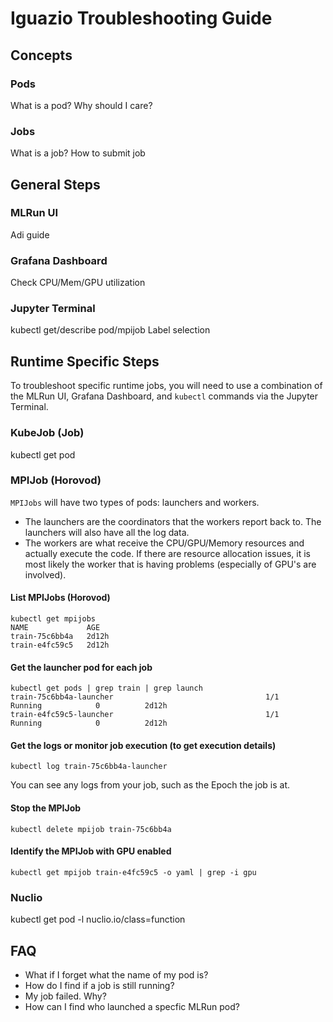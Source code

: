 # Iguazio Troubleshooting Guide

## Concepts
### Pods
What is a pod?
Why should I care?

### Jobs
What is a job?
How to submit job

## General Steps
### MLRun UI
Adi guide

### Grafana Dashboard
Check CPU/Mem/GPU utilization

### Jupyter Terminal
kubectl get/describe pod/mpijob
Label selection

## Runtime Specific Steps
To troubleshoot specific runtime jobs, you will need to use a combination of the MLRun UI, Grafana Dashboard, and `kubectl` commands via the Jupyter Terminal.

### KubeJob (Job)
kubectl get pod

### MPIJob (Horovod)
`MPIJobs` will have two types of pods: launchers and workers.
- The launchers are the coordinators that the workers report back to. The launchers will also have all the log data.
- The workers are what receive the CPU/GPU/Memory resources and actually execute the code. If there are resource allocation issues, it is most likely the worker that is having problems (especially of GPU's are involved).

#### List MPIJobs (Horovod)
```
kubectl get mpijobs
NAME             AGE
train-75c6bb4a   2d12h
train-e4fc59c5   2d12h
```

#### Get the launcher pod for each job
```
kubectl get pods | grep train | grep launch
train-75c6bb4a-launcher                                  1/1     Running            0          2d12h
train-e4fc59c5-launcher                                  1/1     Running            0          2d12h
```

#### Get the logs or monitor job execution (to get execution details)
```
kubectl log train-75c6bb4a-launcher
```
You can see any logs from your job, such as the Epoch the job is at.

#### Stop the MPIJob
```
kubectl delete mpijob train-75c6bb4a
```

#### Identify the MPIJob with GPU enabled
```
kubectl get mpijob train-e4fc59c5 -o yaml | grep -i gpu
```


### Nuclio
kubectl get pod -l nuclio.io/class=function

## FAQ
- What if I forget what the name of my pod is?
- How do I find if a job is still running?
- My job failed. Why?
- How can I find who launched a specfic MLRun pod?